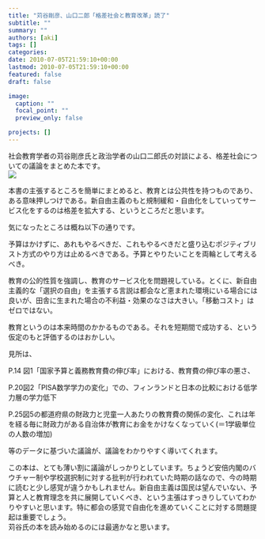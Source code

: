 ```yaml
---
title: "苅谷剛彦、山口二郎「格差社会と教育改革」読了"
subtitle: ""
summary: ""
authors: [aki]
tags: []
categories: 
date: 2010-07-05T21:59:10+00:00
lastmod: 2010-07-05T21:59:10+00:00
featured: false
draft: false

image:
  caption: ""
  focal_point: ""
  preview_only: false

projects: []
---
```

社会教育学者の苅谷剛彦氏と政治学者の山口二郎氏の対談による、格差社会についての議論をまとめた本です。  
[![](https://ecx.images-amazon.com/images/I/41ImOM4lmnL._SL500_AA300_.jpg)](http://www.amazon.co.jp/%E6%A0%BC%E5%B7%AE%E7%A4%BE%E4%BC%9A%E3%81%A8%E6%95%99%E8%82%B2%E6%94%B9%E9%9D%A9-%E5%B2%A9%E6%B3%A2%E3%83%96%E3%83%83%E3%82%AF%E3%83%AC%E3%83%83%E3%83%88-%E8%8B%85%E8%B0%B7-%E5%89%9B%E5%BD%A6/dp/4000094262)

本書の主張するところを簡単にまとめると、教育とは公共性を持つものであり、ある意味押しつけである。新自由主義のもと規制緩和・自由化をしていってサービス化をするのは格差を拡大する、というところだと思います。

気になったところは概ね以下の通りです。

予算はかけずに、あれもやるべきだ、これもやるべきだと盛り込むポジティブリスト方式のやり方は止めるべきである。予算とやりたいことを両輪として考えるべき。

教育の公的性質を強調し、教育のサービス化を問題視している。とくに、新自由主義的な「選択の自由」を主張する言説は都会など恵まれた環境にいる場合には良いが、田舎に生まれた場合の不利益・効果のなさは大きい。「移動コスト」はゼロではない。

教育というのは本来時間のかかるものである。それを短期間で成功する、という仮定のもと評価するのはおかしい。

見所は、

P.14 図1「国家予算と義務教育費の伸び率」における、教育費の伸び率の悪さ、

P.20図2「PISA数学学力の変化」での、フィンランドと日本の比較における低学力層の学力低下

P.25図5の都道府県の財政力と児童一人あたりの教育費の関係の変化、これは年を経る毎に財政力がある自治体が教育にお金をかけなくなっていく(＝1学級単位の人数の増加)

等のデータに基づいた議論が、議論をわかりやすく導いてくれます。

この本は、とても薄い割に議論がしっかりとしています。ちょうど安倍内閣のバウチャー制や学校選択制に対する批判が行われていた時期の話なので、今の時期に読むと少し感覚が違うかもしれません。新自由主義は国民は望んでいない、予算と人と教育理念を共に展開していくべき、という主張はすっきりしていてわかりやすいと思います。特に都会の感覚で自由化を進めていくことに対する問題提起は重要でしょう。  
苅谷氏の本を読み始めるのには最適かなと思います。

